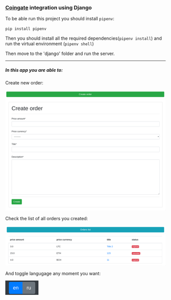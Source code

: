 ### [Coingate](https://coingate.com) integration using Django

To be able run this project you should install `pipenv`:

`pip install pipenv`

Then you should install all the required dependencies(`pipenv install`) and run the virtual environment (`pipenv shell`)

Then move to the 'django' folder and run the server.

---

##### In this app you are able to: 

Create new order:

![Screenshot1](readme_screenshots/screenshot1.png)
![Screenshot2](readme_screenshots/screenshot2.png)

Check the list of all orders you created:

![Screenshot3](readme_screenshots/screenshot3.png)
![Screenshot4](readme_screenshots/screenshot4.png)

And toggle langugage any moment you want:

![Screenshot5](readme_screenshots/screenshot5.png)
